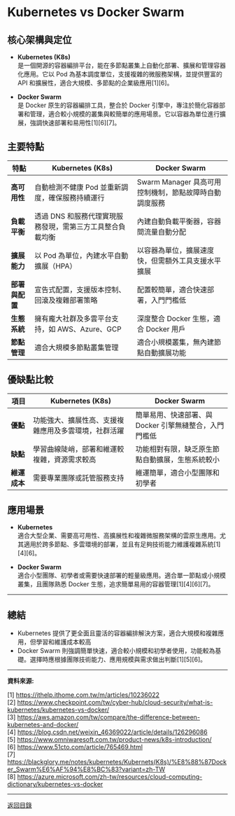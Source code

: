 # Kubernetes vs Docker Swarm

## 核心架構與定位

- **Kubernetes (K8s)**  
  是一個開源的容器編排平台，能在多節點叢集上自動化部署、擴展和管理容器化應用。它以 Pod 為基本調度單位，支援複雜的微服務架構，並提供豐富的 API 和擴展性，適合大規模、多節點的企業級應用[1][6]。

- **Docker Swarm**  
  是 Docker 原生的容器編排工具，整合於 Docker 引擎中，專注於簡化容器部署和管理，適合較小規模的叢集與較簡單的應用場景。它以容器為單位進行擴展，強調快速部署和易用性[1][6][7]。

## 主要特點

| 特點           | Kubernetes (K8s)                                          | Docker Swarm                                           |
| -------------- | --------------------------------------------------------- | ------------------------------------------------------ |
| **高可用性**   | 自動檢測不健康 Pod 並重新調度，確保服務持續運行           | Swarm Manager 具高可用控制機制，節點故障時自動調度服務 |
| **負載平衡**   | 透過 DNS 和服務代理實現服務發現，需第三方工具整合負載均衡 | 內建自動負載平衡器，容器間流量自動分配                 |
| **擴展能力**   | 以 Pod 為單位，內建水平自動擴展（HPA）                    | 以容器為單位，擴展速度快，但需額外工具支援水平擴展     |
| **部署與配置** | 宣告式配置，支援版本控制、回滾及複雜部署策略              | 配置較簡單，適合快速部署，入門門檻低                   |
| **生態系統**   | 擁有龐大社群及多雲平台支持，如 AWS、Azure、GCP            | 深度整合 Docker 生態，適合 Docker 用戶                 |
| **節點管理**   | 適合大規模多節點叢集管理                                  | 適合小規模叢集，無內建節點自動擴展功能                 |

## 優缺點比較

| 項目         | Kubernetes (K8s)                                     | Docker Swarm                                           |
| ------------ | ---------------------------------------------------- | ------------------------------------------------------ |
| **優點**     | 功能強大、擴展性高、支援複雜應用及多雲環境，社群活躍 | 簡單易用、快速部署、與 Docker 引擎無縫整合，入門門檻低 |
| **缺點**     | 學習曲線陡峭，部署和維運較複雜，資源需求較高         | 功能相對有限，缺乏原生節點自動擴展，生態系統較小       |
| **維運成本** | 需要專業團隊或託管服務支持                           | 維運簡單，適合小型團隊和初學者                         |

## 應用場景

- **Kubernetes**  
  適合大型企業、需要高可用性、高擴展性和複雜微服務架構的雲原生應用。尤其適用於跨多節點、多雲環境的部署，並且有足夠技術能力維護複雜系統[1][4][6]。

- **Docker Swarm**  
  適合小型團隊、初學者或需要快速部署的輕量級應用。適合單一節點或小規模叢集，且團隊熟悉 Docker 生態，追求簡單易用的容器管理[1][4][6][7]。

---

## 總結

- Kubernetes 提供了更全面且靈活的容器編排解決方案，適合大規模和複雜應用，但學習和維護成本較高
- Docker Swarm 則強調簡單快速，適合較小規模和初學者使用，功能較為基礎。選擇時應根據團隊技術能力、應用規模與需求做出判斷[1][5][6]。

---

**資料來源:**

[1] https://ithelp.ithome.com.tw/m/articles/10236022 \
[2] https://www.checkpoint.com/tw/cyber-hub/cloud-security/what-is-kubernetes/kubernetes-vs-docker/ \
[3] https://aws.amazon.com/tw/compare/the-difference-between-kubernetes-and-docker/ \
[4] https://blog.csdn.net/weixin_46369022/article/details/126296086 \
[5] https://www.omniwaresoft.com.tw/product-news/k8s-introduction/ \
[6] https://www.51cto.com/article/765469.html \
[7] https://blackglory.me/notes/kubernetes/Kubernets(K8s)/%E8%88%87Docker_Swarm%E6%AF%94%E8%BC%83?variant=zh-TW \
[8] https://azure.microsoft.com/zh-tw/resources/cloud-computing-dictionary/kubernetes-vs-docker

---

[返回目錄](./../README.md)
